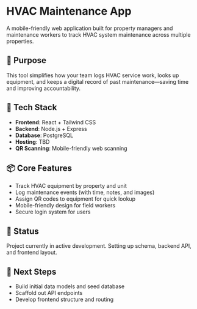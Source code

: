 # HVAC Maintenance App

A mobile-friendly web application built for property managers and maintenance workers to track HVAC system maintenance across multiple properties.

## 🔧 Purpose

This tool simplifies how your team logs HVAC service work, looks up equipment, and keeps a digital record of past maintenance—saving time and improving accountability.

## 🧱 Tech Stack

- **Frontend**: React + Tailwind CSS
- **Backend**: Node.js + Express
- **Database**: PostgreSQL
- **Hosting**: TBD
- **QR Scanning**: Mobile-friendly web scanning

## 📦 Core Features

- Track HVAC equipment by property and unit
- Log maintenance events (with time, notes, and images)
- Assign QR codes to equipment for quick lookup
- Mobile-friendly design for field workers
- Secure login system for users

## 🚧 Status

Project currently in active development. Setting up schema, backend API, and frontend layout.

## 📌 Next Steps

- Build initial data models and seed database
- Scaffold out API endpoints
- Develop frontend structure and routing